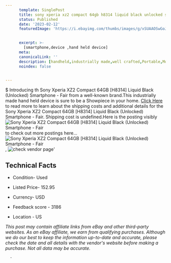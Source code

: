 ```yaml
---
      template: SinglePost
      title: sony xperia xz2 compact 64gb h8314 liquid black unlocked smartphone fair
      status: Published
      date: '2023-02-12'
      featuredImage: 'https://i.ebayimg.com/thumbs/images/g/xSUAAOSwGoJj5U17/s-l225.jpg'
       

      excerpt: >-
        [smartphone,device ,hand held device]
      meta:
      canonicalLink: ''
      description: [handheld,industrially made,well crafted,Portable,Mobile,Compact,Convenient,Lightweight,Maneuverable,Man-portable,Miniature,Carriable,Hand-held,Light,Holdable,Transportable,Mobile device,Pocket-sized,On-the-go,Wireless,Cordless,Compact size,Convenient size, smartphone,device ,hand held device]
      noindex: false
      

---
```

$
      Introducing th Sony Xperia XZ2 Compact 64GB [H8314] Liquid Black (Unlocked) Smartphone - Fair from a well-known brand.This industrially made hand held device is sure to be a Showpiece in your home. [Click Here](https://www.ebay.com/itm/144937963671?hash=item21bef9d097%3Ag%3AxSUAAOSwGoJj5U17&mkevt=1&mkcid=1&mkrid=711-53200-19255-0&campid=%253CePNCampaignId%253E&customid=%253CreferenceId%253E&toolid=10049) to read more to learn about the shipping costs and additional details for the Sony Xperia XZ2 Compact 64GB [H8314] Liquid Black (Unlocked) Smartphone - Fair. Shipping cost is undefined.Here is the posting visibly ![Sony Xperia XZ2 Compact 64GB [H8314] Liquid Black (Unlocked) Smartphone - Fair](https://i.ebayimg.com/thumbs/images/g/xSUAAOSwGoJj5U17/s-l225.jpg) to check out more postings here... ![Sony Xperia XZ2 Compact 64GB [H8314] Liquid Black (Unlocked) Smartphone - Fair](https://i.ebayimg.com/images/g/xSUAAOSwGoJj5U17/s-l1200.jpg), ![check vendor page](https://origin-galleryplus.ebayimg.com/ws/web/144937963671_2_0_1/225x225.jpg,https://origin-galleryplus.ebayimg.com/ws/web/144937963671_3_0_1/225x225.jpg,https://origin-galleryplus.ebayimg.com/ws/web/144937963671_4_0_1/225x225.jpg,https://origin-galleryplus.ebayimg.com/ws/web/144937963671_5_0_1/225x225.jpg,https://origin-galleryplus.ebayimg.com/ws/web/144937963671_6_0_1/225x225.jpg,https://origin-galleryplus.ebayimg.com/ws/web/144937963671_7_0_1/225x225.jpg)'

      

 ## Technical Facts 



     
      

 - Condition- Used 


      

 - Listed Price- 152.95 


      

 - Currency- USD 


      

 - Feedback score - 3186 


      

 - Location - US 


      
      

 *_This post may contain affiliate links from eBay and other third-party websites. As an eBay affiliate, we earn from qualifying purchases. Although we do our best to keep the information up-to-date and accurate, please check the date and all details with the vendor's website before making a purchase. Not all data may be accurate._*




      -
